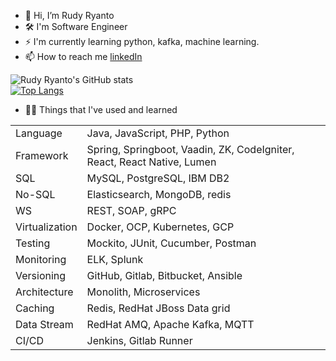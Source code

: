 - 👋 Hi, I’m Rudy Ryanto
- 🛠 I'm Software Engineer
- ⚡ I'm currently learning python, kafka, machine learning.
- 📫 How to reach me [linkedIn](https://www.linkedin.com/in/rudy-ryanto-387458128/)
<!---
MRdyRy/MRdyRy is a ✨ special ✨ repository because its `README.md` (this file) appears on your GitHub profile.
You can click the Preview link to take a look at your changes.
--->
![Rudy Ryanto's GitHub stats](https://github-readme-stats.vercel.app/api?username=MRdyRy&theme=default&show_icons=true) <br/>
[![Top Langs](https://github-readme-stats.vercel.app/api/top-langs/?username=MRdyRy&layout=compact)](https://github.com/MRdyRy/github-readme-stats)

- 🐱‍💻 Things that I've used and learned
<table>
<tr>
  <td>Language</td>
  <td>Java, JavaScript, PHP, Python</td>
</tr>
  <tr>
  <td>Framework</td>
  <td>Spring, Springboot, Vaadin, ZK, CodeIgniter, React, React Native, Lumen</td>
</tr>
 <tr>
  <td>SQL</td>
  <td>MySQL, PostgreSQL, IBM DB2</td>
</tr>
 <tr>
  <td>No-SQL</td>
  <td>Elasticsearch, MongoDB, redis</td>
</tr>
  <tr>
  <td>WS</td>
  <td>REST, SOAP, gRPC</td>
</tr>
  <tr>
  <td>Virtualization</td>
  <td>Docker, OCP, Kubernetes, GCP</td>
</tr>
<tr>
  <td>Testing</td>
  <td>Mockito, JUnit, Cucumber, Postman</td>
</tr>  
  <tr>
  <td>Monitoring</td>
  <td>ELK, Splunk</td>
</tr>
  <tr>
  <td>Versioning</td>
  <td>GitHub, Gitlab, Bitbucket, Ansible</td>
</tr>
  <tr>
  <td>Architecture</td>
  <td>Monolith, Microservices</td>
</tr>
  <tr>
  <td>Caching</td>
  <td>Redis, RedHat JBoss Data grid</td>
</tr>
  <tr>
  <td>Data Stream</td>
  <td>RedHat AMQ, Apache Kafka, MQTT</td>
</tr>
   <tr>
  <td>CI/CD</td>
  <td>Jenkins, Gitlab Runner</td>
</tr>
</table>
